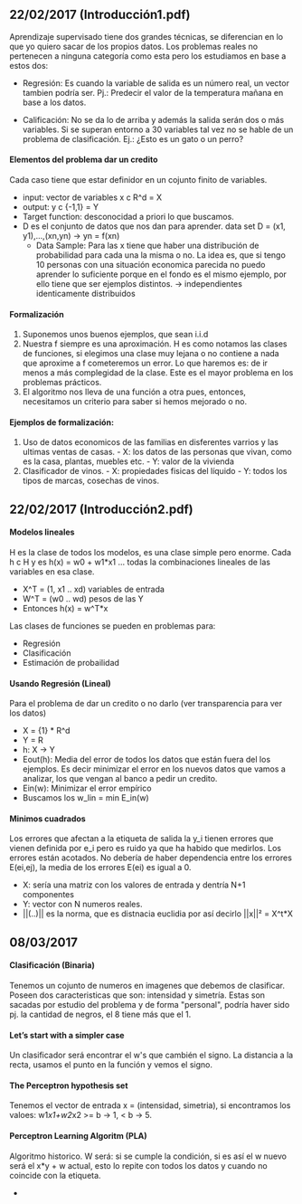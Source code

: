 ## 22/02/2017 (Introducción1.pdf)

Aprendizaje supervisado tiene dos grandes técnicas, se diferencian en lo que yo quiero sacar de los propios datos. Los problemas reales no pertenecen a ninguna categoría como esta pero los estudiamos en base a estos dos:

  - Regresión: Es cuando la variable de salida es un número real, un vector tambien podría ser. Pj.: Predecir el valor de la temperatura mañana en base a los datos.

  - Calificación: No se da lo de arriba y además la salida serán dos o más variables. Si se superan entorno a 30 variables tal vez no se hable de un problema de clasificación. Ej.: ¿Esto es un gato o un perro?

#### Elementos del problema dar un credito
Cada caso tiene que estar definidor en un cojunto finito de variables.

  - input: vector de variables x c R^d = X
  - output: y c {-1,1} = Y
  - Target function: desconocidad a priori lo que buscamos.
  - D es el conjunto de datos que nos dan para aprender. data set D = (x1, y1),...,(xn,yn) -> yn = f(xn)
    - Data Sample: Para las x tiene que haber una distribución de probabilidad para cada una la misma o no. La idea es, que si tengo 10 personas con una situación economica parecida no puedo aprender lo suficiente porque en el fondo es el mismo ejemplo, por ello tiene que ser ejemplos distintos. -> independientes identicamente distribuidos

#### Formalización

  1. Suponemos unos buenos ejemplos, que sean i.i.d
  2. Nuestra f siempre es una aproximación. H es como notamos las clases de funciones, si elegimos una clase muy lejana o no contiene a nada que aproxime a f cometeremos un error. Lo que haremos es: de ir menos a más complegidad de la clase. Este es el mayor problema en los problemas prácticos.
  3. El algoritmo nos lleva de una función a otra pues, entonces, necesitamos un criterio para saber si hemos mejorado o no.

#### Ejemplos de formalización:

  1. Uso de datos economicos de las familias en disferentes varrios y las ultimas ventas de casas.
    - X: los datos de las personas que vivan, como es la casa, plantas, muebles etc.
    - Y: valor de la vivienda
  2. Clasificador de vinos.
    - X: propiedades fisicas del líquido
    - Y: todos los tipos de marcas, cosechas de vinos.

## 22/02/2017 (Introducción2.pdf)

#### Modelos lineales
H es la clase de todos los modelos, es una clase simple pero enorme. Cada h c H y es h(x) = w0 + w1*x1 ... todas la combinaciones lineales de las variables en esa clase.

  - X^T = (1, x1 .. xd) variables de entrada
  - W^T = (w0 .. wd) pesos de las Y
  - Entonces h(x) = w^T*x

Las clases de funciones se pueden en problemas para:
  - Regresión
  - Clasificación
  - Estimación de probailidad

#### Usando Regresión (Lineal)
Para el problema de dar un credito o no darlo (ver transparencia para ver los datos)

  - X = {1} * R^d
  - Y = R
  - h: X -> Y
  - Eout(h): Media del error de todos los datos que están fuera del los ejemplos. Es decir minimizar el error en los nuevos datos que vamos a analizar, los que vengan al banco a pedir un credito.
  - Ein(w): Minimizar el error empírico
  - Buscamos los w_lin = min E_in(w)

#### Minimos cuadrados
Los errores que afectan a la etiqueta de salida la y_i tienen errores que vienen definida por e_i pero es ruido ya que ha habido que medirlos. Los errores están acotados. No debería de haber dependencia entre los errores E(ei,ej), la media de
los errores E(ei) es igual a 0.

  - X: sería una matriz con los valores de entrada y dentría N+1 componentes
  - Y: vector con N numeros reales.
  - ||(..)|| es la norma, que es distnacia euclidia por así decirlo ||x||² = X^t*X

## 08/03/2017

#### Clasificación (Binaria)
Tenemos un cojunto de numeros en imagenes que debemos de clasificar. Poseen dos
caracteristicas que son: intensidad y simetría. Estas son sacadas por estudio del problema y de forma "personal", podría haver sido pj. la cantidad de negros, el 8 tiene más que el 1.

#### Let’s start with a simpler case
Un clasificador será encontrar el w's que cambién el signo. La distancia a la recta, usamos el punto en la función y vemos el signo.

#### The Perceptron hypothesis set
Tenemos el vector de entrada x = (intensidad, simetria), si encontramos los valoes:
w1*x1+w2*x2 >= b -> 1, < b -> 5.

#### Perceptron Learning Algoritm (PLA)
Algoritmo historico. W será: si se cumple la condición, si es así el w nuevo será el x*y + w actual, esto lo repite con todos los datos y cuando no coincide con la etiqueta. 


















-
